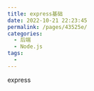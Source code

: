 ```yaml
---
title: express基础
date: 2022-10-21 22:23:45
permalink: /pages/43525e/
categories:
  - 后端
  - Node.js
tags:
  -
---
```


express
